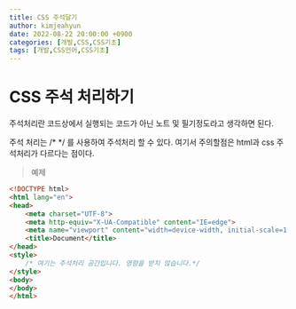```yaml
---
title: CSS 주석달기
author: kimjeahyun
date: 2022-08-22 20:00:00 +0900
categories: [개발,CSS,CSS기초]
tags: [개발,CSS언어,CSS기초]
---
```


# CSS 주석 처리하기

주석처리란 코드상에서 실행되는 코드가 아닌 노트 및 필기정도라고 생각하면 된다.

주석 처리는 
/* */ 를 사용하여 주석처리 할 수 있다. 
여기서 주의할점은 html과 css 주석처리가 다르다는 점이다.

> 예제

```html
<!DOCTYPE html>
<html lang="en">
<head>
    <meta charset="UTF-8">
    <meta http-equiv="X-UA-Compatible" content="IE=edge">
    <meta name="viewport" content="width=device-width, initial-scale=1.0">
    <title>Document</title>
</head>
<style>
    /* 여기는 주석처리 공간입니다. 영향을 받지 않습니다.*/
</style>
<body>
</body>
</html>
```